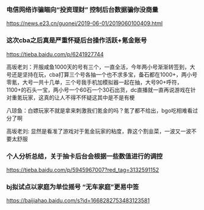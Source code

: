 ### 电信网络诈骗瞄向“投资理财” 控制后台数据骗你没商量
https://news.e23.cn/guonei/2019-06-01/2019060100409.html

### 这次cba之后真是严重怀疑后台操作活跃+氪金账号
https://tieba.baidu.com/p/6241927744

高坂老刘：开服咸鱼1000天的号有三个，一直全活，今年两小号渐渐转签到，大号还是坚持在玩，cba打算三个号各抽一个也不求多宝，备石都在1000+，两小号零氪，大号一共十几单，三个号我手机加模拟器一起在抽，大号90+呼符，1100+的石头一宝，两小号一个60石一个30石出货，dc直播就一直再说游戏在针对重氪玩家，这真的让人不得不怀疑这其中是不是有梗

八琼鱼：白嫖玩家不就是拿来刺激我们氪金的吗？氪了都不给出，bgo吃相难看过分了啊

高坂老刘: 显然是看准了游戏对于氪金玩家的粘度，靠这个割韭菜，一波又一波不要太舒服

### 个人分析总结，关于抽卡后台会根据一些数值进行的调控
https://tieba.baidu.com/p/5945967007?red_tag=3132591152

### bj拟试点以家庭为单位摇号 “无车家庭”更易中签
https://baijiahao.baidu.com/s?id=1668282753483123581
